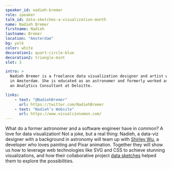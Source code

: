 ```yaml
---
speaker_id: nadieh-bremer
role: speaker
talk_id: data-sketches-a-visualization-month
name: Nadieh Bremer
firstname: Nadieh
lastname: Bremer
location: "Amsterdam"
bg: yolk
color: white
decoration1: quart-circle-blue
decoration2: triangle-mint
slot: 3

intro: >
  Nadieh Bremer is a freelance data visualization designer and artist working
  in Amsterdam. She is educated as an astronomer and formerly worked as an
  an Analytics Consultant at Deloitte.

links:
    - text: "@NadiehBremer"
      url: https://twitter.com/NadiehBremer
    - text: "Nadieh’s Website"
      url: https://www.visualcinnamon.com/
---
```


<p>
What do a former astronomer and a software engineer have in common? A love for data visualization! Not a joke, but a real thing: Nadieh, a data-viz designer with a background in astronomy will team up with <a href="shirley-wu.html">Shirley Wu</a>, a developer who loves painting and Pixar animation. Together they will show us how to leverage web technologies like SVG and CSS to achieve stunning visualizations, and how their collaborative project <a href="http://www.datasketch.es/">data sketches</a> helped them to explore the possibilities.
</p>
